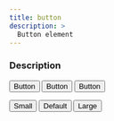 ```yaml
---
title: button
description: >
  Button element
---
```


### Description



<button>Button</button>
<button variant="outline">Button</button>
<button variant="secondary">Button</button>

<button size="sm" variant="outline">Small</button>
<button variant="outline">Default</button>
<button size="lg" variant="outline">Large</button>